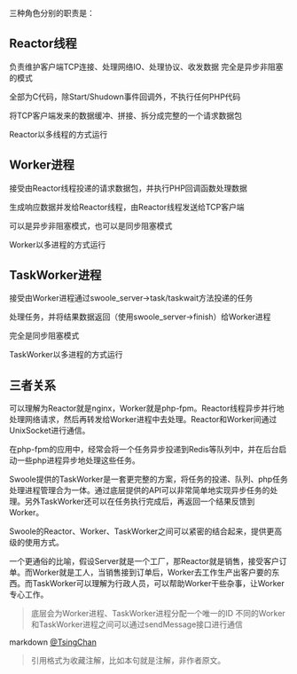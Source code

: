 

三种角色分别的职责是：

## Reactor线程

负责维护客户端TCP连接、处理网络IO、处理协议、收发数据
完全是异步非阻塞的模式

全部为C代码，除Start/Shudown事件回调外，不执行任何PHP代码

将TCP客户端发来的数据缓冲、拼接、拆分成完整的一个请求数据包

Reactor以多线程的方式运行

## Worker进程

接受由Reactor线程投递的请求数据包，并执行PHP回调函数处理数据

生成响应数据并发给Reactor线程，由Reactor线程发送给TCP客户端

可以是异步非阻塞模式，也可以是同步阻塞模式

Worker以多进程的方式运行

## TaskWorker进程


接受由Worker进程通过swoole_server->task/taskwait方法投递的任务

处理任务，并将结果数据返回（使用swoole_server->finish）给Worker进程

完全是同步阻塞模式

TaskWorker以多进程的方式运行

## 三者关系

可以理解为Reactor就是nginx，Worker就是php-fpm。Reactor线程异步并行地处理网络请求，然后再转发给Worker进程中去处理。Reactor和Worker间通过UnixSocket进行通信。

在php-fpm的应用中，经常会将一个任务异步投递到Redis等队列中，并在后台启动一些php进程异步地处理这些任务。

Swoole提供的TaskWorker是一套更完整的方案，将任务的投递、队列、php任务处理进程管理合为一体。通过底层提供的API可以非常简单地实现异步任务的处理。另外TaskWorker还可以在任务执行完成后，再返回一个结果反馈到Worker。

Swoole的Reactor、Worker、TaskWorker之间可以紧密的结合起来，提供更高级的使用方式。

一个更通俗的比喻，假设Server就是一个工厂，那Reactor就是销售，接受客户订单。而Worker就是工人，当销售接到订单后，Worker去工作生产出客户要的东西。而TaskWorker可以理解为行政人员，可以帮助Worker干些杂事，让Worker专心工作。


> 底层会为Worker进程、TaskWorker进程分配一个唯一的ID
不同的Worker和TaskWorker进程之间可以通过sendMessage接口进行通信

markdown [@TsingChan](http://www.9ong.com/) 

> 引用格式为收藏注解，比如本句就是注解，非作者原文。